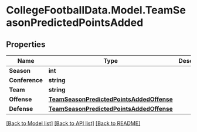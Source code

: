 # CollegeFootballData.Model.TeamSeasonPredictedPointsAdded

## Properties

Name | Type | Description | Notes
------------ | ------------- | ------------- | -------------
**Season** | **int** |  | 
**Conference** | **string** |  | 
**Team** | **string** |  | 
**Offense** | [**TeamSeasonPredictedPointsAddedOffense**](TeamSeasonPredictedPointsAddedOffense.md) |  | 
**Defense** | [**TeamSeasonPredictedPointsAddedOffense**](TeamSeasonPredictedPointsAddedOffense.md) |  | 

[[Back to Model list]](../README.md#documentation-for-models) [[Back to API list]](../README.md#documentation-for-api-endpoints) [[Back to README]](../README.md)

